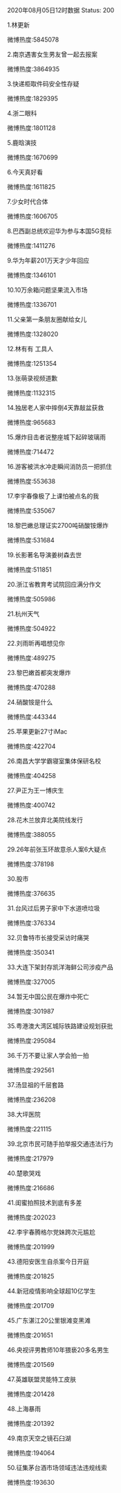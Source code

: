 2020年08月05日12时数据
Status: 200

1.林更新

微博热度:5845078

2.南京遇害女生男友曾一起去报案

微博热度:3864935

3.快递柜取件码安全性存疑

微博热度:1829395

4.浙二眼科

微博热度:1801128

5.鹿晗演技

微博热度:1670699

6.今天真好看

微博热度:1611825

7.少女时代合体

微博热度:1606705

8.巴西副总统欢迎华为参与本国5G竞标

微博热度:1411276

9.华为年薪201万天才少年回应

微博热度:1346101

10.10万余箱问题坚果流入市场

微博热度:1336701

11.父亲第一条朋友圈献给女儿

微博热度:1328020

12.林有有 工具人

微博热度:1251354

13.张萌录视频道歉

微博热度:1132315

14.独居老人家中摔倒4天靠敲盆获救

微博热度:965683

15.爆炸目击者说整座城下起碎玻璃雨

微博热度:714472

16.游客被洪水冲走瞬间消防员一把抓住

微博热度:553638

17.李宇春像极了上课怕被点名的我

微博热度:535067

18.黎巴嫩总理证实2700吨硝酸铵爆炸

微博热度:531684

19.长影著名导演姜树森去世

微博热度:511851

20.浙江省教育考试院回应满分作文

微博热度:505986

21.杭州天气

微博热度:504922

22.刘雨昕再唱想见你

微博热度:489275

23.黎巴嫩首都突发爆炸

微博热度:470288

24.硝酸铵是什么

微博热度:443344

25.苹果更新27寸iMac

微博热度:422704

26.南昌大学学霸寝室集体保研名校

微博热度:404258

27.尹正为王一博庆生

微博热度:400742

28.花木兰放弃北美院线发行

微博热度:388055

29.26年前张玉环故意杀人案6大疑点

微博热度:378198

30.股市

微博热度:376635

31.台风过后男子家中下水道喷垃圾

微博热度:376334

32.贝鲁特市长接受采访时痛哭

微博热度:350341

33.大连下架封存凯洋海鲜公司涉疫产品

微博热度:327005

34.暂无中国公民在爆炸中死亡

微博热度:301987

35.粤港澳大湾区城际铁路建设规划获批

微博热度:295084

36.千万不要让家人学会拍一拍

微博热度:292561

37.汤显祖的千层套路

微博热度:236208

38.大坪医院

微博热度:221115

39.北京市民可随手拍举报交通违法行为

微博热度:217979

40.楚歌哭戏

微博热度:216686

41.闺蜜拍照技术到底有多差

微博热度:202023

42.李宇春腾格尔党妹跨次元尴尬

微博热度:201999

43.德阳安医生自杀案今日开庭

微博热度:201825

44.新冠疫情影响全球超10亿学生

微博热度:201709

45.广东湛江20公里银滩变黑滩

微博热度:201651

46.央视评男教师10年猥亵20多名男生

微博热度:201569

47.英雄联盟灵能特工皮肤

微博热度:201428

48.上海暴雨

微博热度:201392

49.南京天空之镜石臼湖

微博热度:194064

50.征集茅台酒市场领域违法违规线索

微博热度:193630

